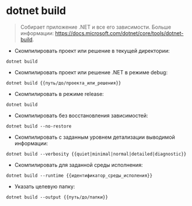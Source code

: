 # dotnet build

> Собирает приложение .NET и все его зависимости.
> Больше информации: <https://docs.microsoft.com/dotnet/core/tools/dotnet-build>.

- Скомпилировать проект или решение в текущей директории:

`dotnet build`

- Скомпилировать проект или решение .NET в режиме debug:

`dotnet build {{путь/до/проекта_или_решения}}`

- Скомпилировать в режиме release:

`dotnet build`

- Скомпилировать без восстановления зависимостей:

`dotnet build --no-restore`

- Скомпилировать с заданным уровнем детализации выводимой информации:

`dotnet build --verbosity {{quiet|minimal|normal|detailed|diagnostic}}`

- Скомпилировать для заданной среды исполнения:

`dotnet build --runtime {{идентификатор_среды_исполения}}`

- Указать целевую папку:

`dotnet build --output {{путь/до/папки}}`
